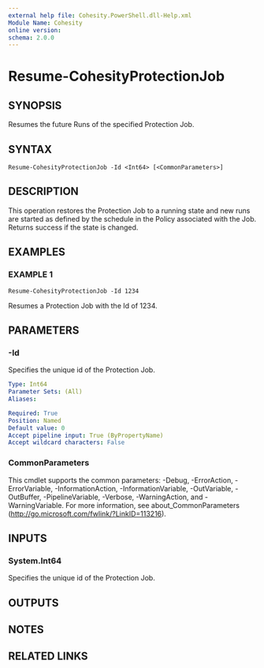 ```yaml
---
external help file: Cohesity.PowerShell.dll-Help.xml
Module Name: Cohesity
online version:
schema: 2.0.0
---
```


# Resume-CohesityProtectionJob

## SYNOPSIS
Resumes the future Runs of the specified Protection Job.

## SYNTAX

```
Resume-CohesityProtectionJob -Id <Int64> [<CommonParameters>]
```

## DESCRIPTION
This operation restores the Protection Job to a running state and new runs are started as defined by the schedule in the Policy associated with the Job.
Returns success if the state is changed.

## EXAMPLES

### EXAMPLE 1
```
Resume-CohesityProtectionJob -Id 1234
```

Resumes a Protection Job with the Id of 1234.

## PARAMETERS

### -Id
Specifies the unique id of the Protection Job.

```yaml
Type: Int64
Parameter Sets: (All)
Aliases:

Required: True
Position: Named
Default value: 0
Accept pipeline input: True (ByPropertyName)
Accept wildcard characters: False
```

### CommonParameters
This cmdlet supports the common parameters: -Debug, -ErrorAction, -ErrorVariable, -InformationAction, -InformationVariable, -OutVariable, -OutBuffer, -PipelineVariable, -Verbose, -WarningAction, and -WarningVariable.
For more information, see about_CommonParameters (http://go.microsoft.com/fwlink/?LinkID=113216).

## INPUTS

### System.Int64
Specifies the unique id of the Protection Job.

## OUTPUTS

## NOTES

## RELATED LINKS
